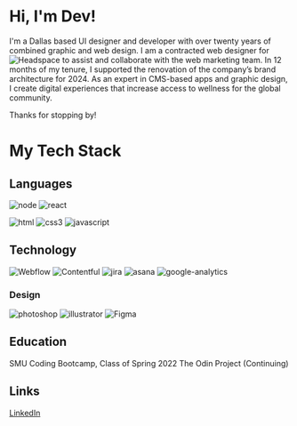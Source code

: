 <!--
**wulfsounds/wulfsounds** is a ✨ _special_ ✨ repository because its `README.md` (this file) appears on your GitHub profile.

Here are some ideas to get you started:

- 🔭 I’m currently working on ...
- 🌱 I’m currently learning ...
- 👯 I’m looking to collaborate on ...
- 🤔 I’m looking for help with ...
- 💬 Ask me about ...
- 📫 How to reach me: ...
- 😄 Pronouns: ...
- ⚡ Fun fact: ...
-->

# Hi, I'm Dev!

I'm a Dallas based UI designer and developer with over twenty years of combined graphic and web design. I am a contracted web designer for ![Headspace](https://img.shields.io/badge/Headspace-F47D31.svg?style=for-the-badge&logo=Headspace&logoColor=white) to assist and collaborate with the web marketing team. In 12 months of my tenure, I supported the renovation of the company’s brand architecture for 2024. As an expert in CMS-based apps and graphic design, I create digital experiences that increase access to wellness for the global community.

Thanks for stopping by!

# My Tech Stack

## Languages

![node](https://img.shields.io/badge/Node.js-339933?style=for-the-badge&logo=nodedotjs&logoColor=white)
![react](https://img.shields.io/badge/React-20232A?style=for-the-badge&logo=react&logoColor=61DAFB)

![html](https://img.shields.io/badge/HTML5-E34F26?style=for-the-badge&logo=html5&logoColor=white)
![css3](https://img.shields.io/badge/CSS3-1572B6?style=for-the-badge&logo=css3&logoColor=white)
![javascript](https://img.shields.io/badge/JavaScript-323330?style=for-the-badge&logo=javascript&logoColor=F7DF1E)

## Technology

![Webflow](https://img.shields.io/badge/Webflow-146EF5.svg?style=for-the-badge&logo=Webflow&logoColor=white)
![Contentful](https://img.shields.io/badge/Contentful-2478CC.svg?style=for-the-badge&logo=Contentful&logoColor=white)
![jira](https://img.shields.io/badge/Jira%20Software-0052CC.svg?style=for-the-badge&logo=Jira-Software&logoColor=white)
![asana](https://img.shields.io/badge/Asana-F06A6A.svg?style=for-the-badge&logo=Asana&logoColor=white)
![google-analytics](https://img.shields.io/badge/Google%20Analytics-E37400.svg?style=for-the-badge&logo=Google-Analytics&logoColor=white)


### Design
![photoshop](https://img.shields.io/badge/Adobe%20Photoshop-31A8FF?style=for-the-badge&logo=Adobe%20Photoshop&logoColor=black)
![illustrator](https://img.shields.io/badge/Adobe%20Illustrator-FF9A00?style=for-the-badge&logo=adobe%20illustrator&logoColor=white)
![Figma](https://img.shields.io/badge/figma-%23F24E1E.svg?style=for-the-badge&logo=figma&logoColor=white)

## Education
SMU Coding Bootcamp, Class of Spring 2022
The Odin Project (Continuing)

## Links
[LinkedIn](https://www.linkedin.com/in/devwulf/)

<!-- MUSIC INFORMATION -->
